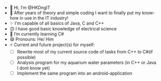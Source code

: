 - 👋 Hi, I’m @HKDngIT
- 👀 After years of theory and simple coding I want to finally put my know-how in use in the IT industry!
- ✨ I'm capable of all basics of Java, C and C++
- 😊 I have good basic knowledge of electrical science
- 🌱 I’m currently learning C#
- 😄 Pronouns: He/ Him
- ⚡ Current and future project(s) for myself:
  - [ ] Rewrite most of my current source code of tasks from C++ to C#(if possible)
  - [ ] Analysis program for my aquarium water parameters (in C++ or Java I dont know yet)
  - [ ] Implement the same program into an android-application

<!---
HKDngIT/HKDngIT is a ✨ special ✨ repository because its `README.md` (this file) appears on your GitHub profile.
You can click the Preview link to take a look at your changes.
--->
